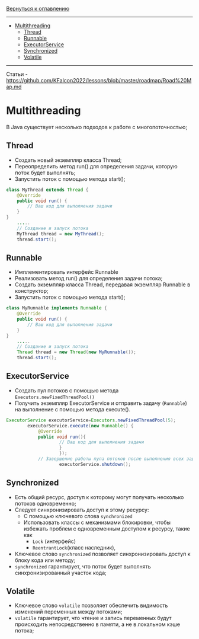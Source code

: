 [Вернуться к оглавлению](https://github.com/engine-it-in/different-level-task/blob/main/README.md)
***
* [Multithreading](#multithreading)
  * [Thread](#thread)
  * [Runnable](#runnable)
  * [ExecutorService](#executorservice)
  * [Synchronized](#synchronized)
  * [Volatile](#volatile)
***

Статьи - https://github.com/KFalcon2022/lessons/blob/master/roadmap/Road%20Map.md

# Multithreading

В Java существует несколько подходов к работе с многопоточностью;

## Thread

* Создать новый экземпляр класса Thread;
* Переопределить метод run() для определения задачи, которую поток будет выполнять; 
* Запустить поток с помощью метода start();

```java
class MyThread extends Thread {
    @Override
    public void run() {
        // Ваш код для выполнения задачи
    }
}
    .....
    // Создание и запуск потока
    MyThread thread = new MyThread();
    thread.start();
```

## Runnable

* Имплементировать интерфейс Runnable
* Реализовать метод run() для определения задачи потока; 
* Создать экземпляр класса Thread, передавая экземпляр Runnable в конструктор; 
* Запустить поток с помощью метода start();

```java
class MyRunnable implements Runnable {
    @Override
    public void run() {
        // Ваш код для выполнения задачи
    }
}
    .....
    // Создание и запуск потока
    Thread thread = new Thread(new MyRunnable());
    thread.start();
```

## ExecutorService

* Создать пул потоков с помощью метода `Executors.newFixedThreadPool()` 
* Получить экземпляр ExecutorService и отправить задачу (`Runnable`) на выполнение с помощью метода execute().

```java
ExecutorService executorService=Executors.newFixedThreadPool(5);
        executorService.execute(new Runnable() {
            @Override
            public void run(){
                    // Ваш код для выполнения задачи
                    }
                    });
            // Завершение работы пула потоков после выполнения всех задач
                    executorService.shutdown(); 
```

## Synchronized

* Есть общий ресурс, доступ к которому могут получать несколько потоков одновременно;
* Следует синхронизировать доступ к этому ресурсу:
  * C помощью ключевого слова `synchronized`
  * Использовать классы с механизмами блокировки, чтобы избежать проблем с одновременным доступом к ресурсу, такие как 
    * `Lock` (интерфейс) 
    * `ReentrantLock`(класс наследник), 
* Ключевое слово `synchronized` позволяет синхронизировать доступ к блоку кода или методу;
* `synchronized` гарантирует, что поток будет выполнять синхронизированный участок кода;

## Volatile

* Ключевое слово `volatile` позволяет обеспечить видимость изменений переменных между потоками; 
* `volatile` гарантирует, что чтение и запись переменных будут происходить непосредственно 
в памяти, а не в локальном кэше потока;